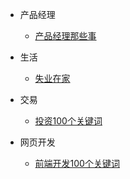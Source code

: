 - 产品经理
  
  - [产品经理那些事](prodect/prodect-thing.md)

- 生活
  
  - [失业在家](life/unemployment-at-home.md)

- 交易
  
  - [投资100个关键词](transaction/Transaction-keyword.md)

- 网页开发
  
  - [前端开发100个关键词](/program-develop/web-develop-no100-keyword.md)
